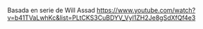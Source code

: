 Basada en serie de Will Assad https://www.youtube.com/watch?v=b41TVaLwhKc&list=PLtCKS3CuBDYV_Vyl1ZH2Je8gSdXfQf4e3
